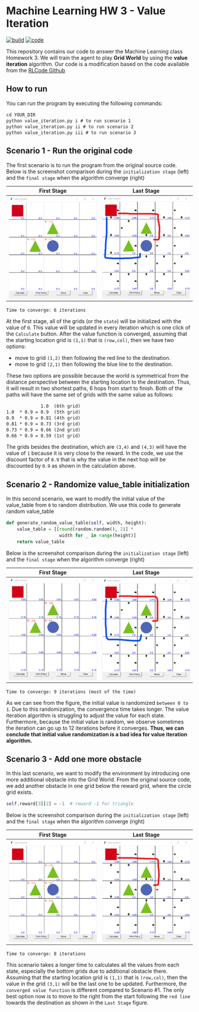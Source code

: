 # Machine Learning HW 3 - Value Iteration

[![build](https://img.shields.io/badge/build-pass-green.svg)]()
[![code](https://img.shields.io/badge/code-python3.5-yellowgreen.svg)]()

This repository contains our code to answer the Machine Learning class Homework 3. We will train the agent to play **Grid World** by using the **value iteration** algorithm. Our code is a modification based on the code available from the [RLCode Github](https://github.com/rlcode/reinforcement-learning/tree/master/1-grid-world/2-value-iteration)

## How to run

You can run the program by executing the following commands:

```shell
cd YOUR_DIR
python value_iteration.py i # to run scenario 1
python value_iteration.py ii # to run scenario 2
python value_iteration.py iii # to run scenario 3
```

## Scenario 1 - Run the original code

The first scenario is to run the program from the original source code. Below is the screenshot comparison during the `initialization stage` (left) and the `final stage` when the algorithm converge (right)

First Stage | Last Stage
:---: | :---:
![1 First](capture/1_first.png?raw=true "1_first") | ![1 Final](capture/1_final.png?raw=true "1_final")

```Time to converge: 6 iterations```

At the first stage, all of the grids (or the `state`) will be initialized with the value of `0`. This value will be updated in every iteration which is one click of the `Calculate` button. After the value function is converged, assuming that the starting location grid is `(1,1)` that is `(row,col)`, then we have two options:

* move to grid `(1,2)` then following the red line to the destination.
* move to grid `(2,1)` then following the blue line to the destination.

These two options are possible because the world is symmetrical from the distance perspective between the starting location to the destination. Thus, it will result in two shortest paths, 6 hops from start to finish. Both of the paths will have the same set of grids with the same value as follows:

```
             1.0  (6th grid)
1.0  * 0.9 = 0.9  (5th grid)
0.9  * 0.9 = 0.81 (4th grid)
0.81 * 0.9 = 0.73 (3rd grid)
0.73 * 0.9 = 0.66 (2nd grid)
0.66 * 0.9 = 0.59 (1st grid)
```

The grids besides the destination, which are `(3,4)` and `(4,3)` will have the value of `1` because it is very close to the reward. In the code, we use the discount factor of `0.9` that is why the value in the next hop will be discounted by `0.9` as shown in the calculation above.

## Scenario 2 - Randomize value_table initialization

In this second scenario, we want to modify the initial value of the value_table from `0` to random distribution. We use this code to generate random value_table

```python
def generate_random_value_table(self, width, height):
    value_table = [[round(random.random(), 2)] *
                    width for _ in range(height)]
    return value_table
```

Below is the screenshot comparison during the `initialization stage` (left) and the `final stage` when the algorithm converge (right)

First Stage | Last Stage
:---: | :---:
![2 First](capture/2_first.png?raw=true "2_first") | ![2 Final](capture/2_final.png?raw=true "2_final")

```Time to converge: 9 iterations (most of the time)```

As we can see from the figure, the initial value is randomized `between 0 to 1`. Due to this randomization, the convergence time takes longer. The value iteration algorithm is struggling to adjust the value for each state. Furthermore, because the initial value is random, we observe sometimes the iteration can go up to 12 iterations before it converges. **Thus, we can conclude that initial value randomization is a bad idea for value iteration algorithm.**

## Scenario 3 - Add one more obstacle

In this last scenario, we want to modify the environment by introducing one more additional obstacle into the Grid World. From the original source code, we add another obstacle in one grid below the reward grid, where the circle grid exists.

```python
self.reward[3][2] = -1  # reward -1 for triangle
```

Below is the screenshot comparison during the `initialization stage` (left) and the `final stage` when the algorithm converge (right)

First Stage | Last Stage
:---: | :---:
![3 First](capture/3_first.png?raw=true "3_first") | ![3 Final](capture/3_final.png?raw=true "3_final")

```Time to converge: 8 iterations```

This scenario takes a longer time to calculates all the values from each state, especially the bottom grids due to additional obstacle there. Assuming that the starting location grid is `(1,1)` that is `(row,col)`, then the value in the grid `(3,1)` will be the last one to be updated. Furthermore, the `converged value function` is different compared to Scenario #1. The only best option now is to move to the right from the start following the `red line` towards the destination as shown in the `Last Stage` figure.